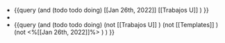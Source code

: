 - {{query (and (todo todo doing) [[Jan 26th, 2022]] [[Trabajos U]] ) }}
-
- {{query (and (todo todo doing)  (not [[Trabajos U]] ) (not [[Templates]] )  (not <%[[Jan 26th, 2022]]%> ) ) }}